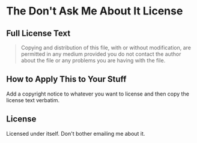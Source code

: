 # The Don't Ask Me About It License

## Full License Text

> Copying and distribution of this file, with or without modification, are permitted in any medium provided you do not contact the author about the file or any problems you are having with the file.

## How to Apply This to Your Stuff

Add a copyright notice to whatever you want to license and then copy the license text verbatim.

## License

Licensed under itself. Don't bother emailing me about it.
